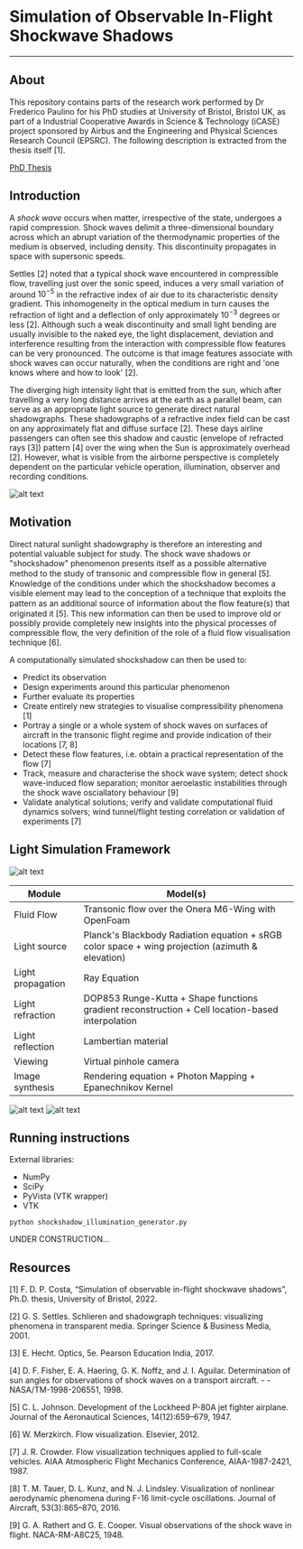 # Simulation of Observable In-Flight Shockwave Shadows
---
## About
This repository contains parts of the research work performed by Dr Frederico Paulino for his PhD studies at University of Bristol, Bristol UK, as part of a Industrial Cooperative Awards in Science & Technology (iCASE) project sponsored by Airbus and the Engineering and Physical Sciences Research Council (EPSRC). The following description is extracted from the thesis itself [1].

[PhD Thesis](https://research-information.bris.ac.uk/en/studentTheses/simulation-of-observable-in-flight-shockwave-shadows)

## Introduction
A *shock wave* occurs when matter, irrespective of the state, undergoes a rapid compression. Shock waves delimit a three-dimensional boundary across which an abrupt variation of the thermodynamic properties of the medium is observed, including density. This discontinuity propagates in space with supersonic speeds.

Settles [2] noted that a typical shock wave encountered in compressible flow, travelling just over the sonic speed, induces a very small variation of around $10^{-5}$ in the refractive index of air due to its characteristic density gradient. This inhomogeneity in the optical medium in turn causes the refraction of light and a deflection of only approximately $10^{-3}$ degrees or less [2]. Although such a weak discontinuity and small light bending are usually invisible to the naked eye, the light displacement, deviation and interference resulting from the interaction with compressible flow features can be very pronounced. The outcome is that image features associate with shock waves can occur naturally, when the conditions are right and 'one knows where and how to look' [2]. 

The diverging high intensity light that is emitted from the sun, which after travelling a very long distance arrives at the earth as a parallel beam, can serve as an appropriate light source to generate direct natural shadowgraphs. These shadowgraphs of a refractive index field can be cast on any approximately flat and diffuse surface [2]. These days airline passengers can often see this shadow and caustic (envelope of refracted rays [3]) pattern [4] over the wing when the Sun is approximately overhead [2]. However, what is visible from the airborne perspective is completely dependent on the particular vehicle operation, illumination, observer and recording conditions.

![alt text](https://github.com/fredericodpc/ShockShadowSim/blob/main/research/figures/natural_shockshadow.svg "Natural Shockshadow")

## Motivation

Direct natural sunlight shadowgraphy is therefore an interesting and potential valuable subject for study. The shock wave shadows or "shockshadow" phenomenon presents itself as a possible alternative method to the study of transonic and compressible ﬂow in general [5]. Knowledge of the conditions under which the shockshadow becomes a visible element may lead to the conception of a technique that exploits the pattern as an additional source of information about the ﬂow feature(s) that originated it [5]. This new information can then be used to improve old or possibly provide completely new insights into the physical processes of compressible flow, the very definition of the role of a fluid flow visualisation technique [6].

A computationally simulated shockshadow can then be used to:
+ Predict its observation
+ Design experiments around this particular phenomenon
+ Further evaluate its properties
+ Create entirely new strategies to visualise compressibility phenomena [1]
+ Portray a single or a whole system of shock waves on surfaces of aircraft in the transonic flight regime and provide indication of their locations [7, 8]
+ Detect these flow features, i.e. obtain a practical representation of the flow [7]
+ Track, measure and characterise the shock wave system; detect shock wave-induced flow separation; monitor aeroelastic instabilities through the shock wave osciallatory behaviour [9]
+ Validate analytical solutions; verify and validate computational fluid dynamics solvers; wind tunnel/flight testing correlation or validation of experiments [7]

## Light Simulation Framework

![alt text](https://github.com/fredericodpc/ShockShadowSim/blob/main/research/figures/light_simulation_framework.svg "Light Simulation Framework")

Module | Model(s)
--- | ---
Fluid Flow | Transonic flow over the Onera M6-Wing with OpenFoam
Light source | Planck's Blackbody Radiation equation + sRGB color space + wing projection (azimuth & elevation)
Light propagation | Ray Equation 
Light refraction | DOP853 Runge-Kutta + Shape functions gradient reconstruction + Cell location-based interpolation
Light reflection | Lambertian material  
Viewing | Virtual pinhole camera
Image synthesis | Rendering equation + Photon Mapping + Epanechnikov Kernel

![alt text](https://github.com/fredericodpc/ShockShadowSim/blob/main/research/figures/onera_m6_cfd.svg "Onera M6-Wing CFD")
![alt text](https://github.com/fredericodpc/ShockShadowSim/blob/main/research/figures/synthetic_shockshadow.svg "Synthetic Shockshadow")

## Running instructions

External libraries:
- NumPy
- SciPy
- PyVista (VTK wrapper)
- VTK

```
python shockshadow_illumination_generator.py
```

UNDER CONSTRUCTION...


## Resources
[1] F. D. P. Costa, “Simulation of observable in-flight shockwave shadows”, Ph.D. thesis, University of Bristol, 2022.

[2] G. S. Settles. Schlieren and shadowgraph techniques: visualizing phenomena in transparent media. Springer Science & Business Media, 2001.

[3] E. Hecht. Optics, 5e. Pearson Education India, 2017.

[4] D. F. Fisher, E. A. Haering, G. K. Noffz, and J. I. Aguilar. Determination of sun angles for observations of shock waves on a transport aircraft. - - NASA/TM-1998-206551, 1998.

[5] C. L. Johnson. Development of the Lockheed P-80A jet fighter airplane. Journal of the Aeronautical Sciences, 14(12):659–679, 1947.

[6] W. Merzkirch. Flow visualization. Elsevier, 2012.

[7] J. R. Crowder. Flow visualization techniques applied to full-scale vehicles. AIAA Atmospheric Flight Mechanics Conference, AIAA-1987-2421, 1987.

[8] T. M. Tauer, D. L. Kunz, and N. J. Lindsley. Visualization of nonlinear aerodynamic phenomena during F-16 limit-cycle oscillations. Journal of Aircraft, 53(3):865–870, 2016.

[9] G. A. Rathert and G. E. Cooper. Visual observations of the shock wave in flight. NACA-RM-A8C25, 1948.

















